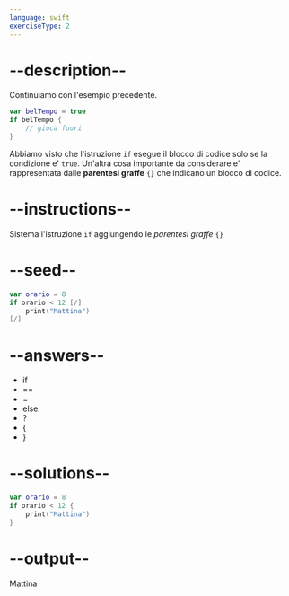 ```yaml
---
language: swift
exerciseType: 2
---
```


# --description--

Continuiamo con l'esempio precedente.
```swift
var belTempo = true
if belTempo {
	// gioca fuori
}
```
Abbiamo visto che l'istruzione `if` esegue il blocco di codice solo se la condizione e' `true`.
Un'altra cosa importante da considerare e' rappresentata dalle **parentesi graffe** `{}` che indicano un blocco di codice.

# --instructions--

Sistema l'istruzione `if` aggiungendo le *parentesi graffe* `{}`

# --seed--

```swift
var orario = 8
if orario < 12 [/]
    print("Mattina")
[/]
```

# --answers--

- if
- ==
- =
- else
- ?
- {
- }

# --solutions--

```swift
var orario = 8
if orario < 12 {
    print("Mattina")
}
```

# --output--

Mattina
